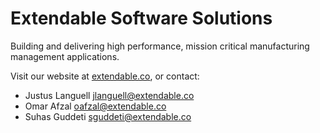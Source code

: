 # Extendable Software Solutions

Building and delivering high performance, mission critical manufacturing management applications.

Visit our website at [extendable.co](https://extendable.co), or contact:

* Justus Languell <jlanguell@extendable.co>
* Omar Afzal <oafzal@extendable.co>
* Suhas Guddeti <sguddeti@extendable.co>
